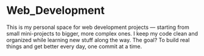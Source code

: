 # Web_Development

This is my personal space for web development projects — starting from small mini-projects to bigger, more complex ones. I keep my code clean and organized while learning new stuff along the way. The goal? To build real things and get better every day, one commit at a time.
